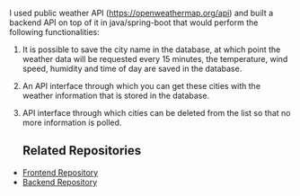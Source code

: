 I used public weather API (https://openweathermap.org/api) and built a backend API on top of it in java/spring-boot that would perform the following functionalities:

1. It is possible to save the city name in the database, at which point the weather data will be requested every 15 minutes, the temperature, wind speed, humidity and time of day are saved in the database.
2. An API interface through which you can get these cities with the weather information that is stored in the database.
3. API interface through which cities can be deleted from the list so that no more information is polled.

   ## Related Repositories
- [Frontend Repository](https://github.com/rasmusvark/weather_front)
- [Backend Repository](https://github.com/rasmusvark/weather_back)
